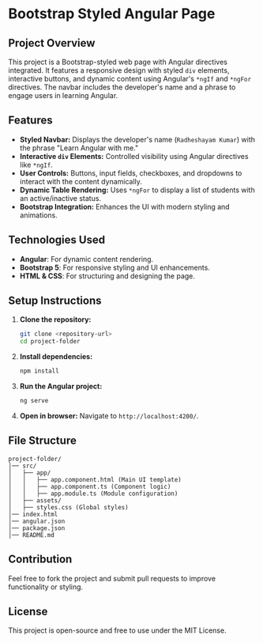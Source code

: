 # Bootstrap Styled Angular Page

## Project Overview
This project is a Bootstrap-styled web page with Angular directives integrated. It features a responsive design with styled `div` elements, interactive buttons, and dynamic content using Angular's `*ngIf` and `*ngFor` directives. The navbar includes the developer's name and a phrase to engage users in learning Angular.

## Features
- **Styled Navbar:** Displays the developer's name (`Radheshayam Kumar`) with the phrase "Learn Angular with me."
- **Interactive `div` Elements:** Controlled visibility using Angular directives like `*ngIf`.
- **User Controls:** Buttons, input fields, checkboxes, and dropdowns to interact with the content dynamically.
- **Dynamic Table Rendering:** Uses `*ngFor` to display a list of students with an active/inactive status.
- **Bootstrap Integration:** Enhances the UI with modern styling and animations.

## Technologies Used
- **Angular**: For dynamic content rendering.
- **Bootstrap 5**: For responsive styling and UI enhancements.
- **HTML & CSS**: For structuring and designing the page.

## Setup Instructions
1. **Clone the repository:**
   ```sh
   git clone <repository-url>
   cd project-folder
   ```
2. **Install dependencies:**
   ```sh
   npm install
   ```
3. **Run the Angular project:**
   ```sh
   ng serve
   ```
4. **Open in browser:**
   Navigate to `http://localhost:4200/`.

## File Structure
```
project-folder/
│── src/
│   ├── app/
│   │   ├── app.component.html (Main UI template)
│   │   ├── app.component.ts (Component logic)
│   │   ├── app.module.ts (Module configuration)
│   ├── assets/
│   ├── styles.css (Global styles)
│── index.html
│── angular.json
│── package.json
│── README.md
```

## Contribution
Feel free to fork the project and submit pull requests to improve functionality or styling.

## License
This project is open-source and free to use under the MIT License.

#
